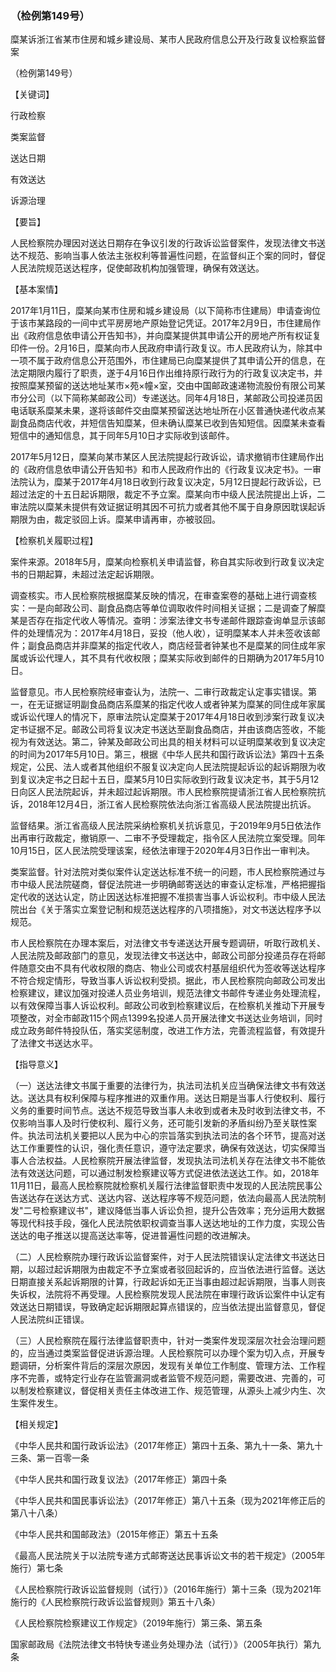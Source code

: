 ### （检例第149号）
糜某诉浙江省某市住房和城乡建设局、某市人民政府信息公开及行政复议检察监督案

（检例第149号）

【关键词】

行政检察

类案监督

送达日期

有效送达

诉源治理

【要旨】

人民检察院办理因对送达日期存在争议引发的行政诉讼监督案件，发现法律文书送达不规范、影响当事人依法主张权利等普遍性问题，在监督纠正个案的同时，督促人民法院规范送达程序，促使邮政机构加强管理，确保有效送达。

【基本案情】

2017年1月11日，糜某向某市住房和城乡建设局（以下简称市住建局）申请查询位于该市某路段的一间中式平房房地产原始登记凭证。2017年2月9日，市住建局作出《政府信息依申请公开告知书》，并向糜某提供其申请公开的房地产所有权证复印件一份。2月16日，糜某向市人民政府申请行政复议。市人民政府认为，除其中一项不属于政府信息公开范围外，市住建局已向糜某提供了其申请公开的信息，在法定期限内履行了职责，遂于4月16日作出维持原行政行为的行政复议决定书，并按照糜某预留的送达地址某市×苑×幢×室，交由中国邮政速递物流股份有限公司某市分公司（以下简称某邮政公司）专递送达。同年4月18日，某邮政公司投递员因电话联系糜某未果，遂将该邮件交由糜某预留送达地址所在小区普通快递代收点某副食品商店代收，并短信告知糜某，但未确认糜某已收到告知短信。因糜某未查看短信中的通知信息，其于同年5月10日才实际收到该邮件。

2017年5月12日，糜某向某市某区人民法院提起行政诉讼，请求撤销市住建局作出的《政府信息依申请公开告知书》和市人民政府作出的《行政复议决定书》。一审法院认为，糜某于2017年4月18日收到行政复议决定，5月12日提起行政诉讼，已超过法定的十五日起诉期限，裁定不予立案。糜某向市中级人民法院提出上诉，二审法院以糜某未提供有效证据证明其因不可抗力或者其他不属于自身原因耽误起诉期限为由，裁定驳回上诉。糜某申请再审，亦被驳回。

【检察机关履职过程】

案件来源。2018年5月，糜某向检察机关申请监督，称自其实际收到行政复议决定书的日期起算，未超过法定起诉期限。

调查核实。市人民检察院根据糜某反映的情况，在审查案卷的基础上进行调查核实：一是向邮政公司、副食品商店等单位调取收件时间相关证据；二是调查了解糜某是否存在指定代收人等情况。查明：涉案法律文书专递邮件跟踪查询单显示该邮件的处理情况为：2017年4月18日，妥投（他人收），证明糜某本人并未签收该邮件；副食品商店并非糜某的指定代收人，商店经营者钟某也不是糜某的同住成年家属或诉讼代理人，其不具有代收权限；糜某实际收到邮件的日期确为2017年5月10日。

监督意见。市人民检察院经审查认为，法院一、二审行政裁定认定事实错误。第一，在无证据证明副食品商店系糜某的指定代收人或者钟某为糜某的同住成年家属或诉讼代理人的情况下，原审法院认定糜某于2017年4月18日收到涉案行政复议决定书证据不足。邮政公司将复议决定书送达至副食品商店，并由该商店签收，不能视为有效送达。第二，钟某及邮政公司出具的相关材料可以证明糜某收到复议决定的时间为2017年5月10日。第三，根据《中华人民共和国行政诉讼法》第四十五条规定，公民、法人或者其他组织不服复议决定向人民法院提起诉讼的起诉期限为收到复议决定书之日起十五日，糜某5月10日实际收到行政复议决定书，其于5月12日向区人民法院起诉，并未超过起诉期限。市人民检察院提请浙江省人民检察院抗诉，2018年12月4日，浙江省人民检察院依法向浙江省高级人民法院提出抗诉。

监督结果。浙江省高级人民法院采纳检察机关抗诉意见，于2019年9月5日依法作出再审行政裁定，撤销原一、二审不予受理裁定，指令区人民法院立案受理。同年10月15日，区人民法院受理该案，经依法审理于2020年4月3日作出一审判决。

类案监督。针对法院对类似案件认定送达标准不统一的问题，市人民检察院通过与市中级人民法院磋商，督促法院进一步明确邮寄送达的审查认定标准，严格把握指定代收的送达认定，防止因送达标准把握不准损害当事人诉讼权利。市中级人民法院出台《关于落实立案登记制和规范送达程序的八项措施》，对文书送达程序予以规范。

市人民检察院在办理本案后，对法律文书专递送达开展专题调研，听取行政机关、人民法院及邮政部门的意见，发现法律文书送达中，邮政公司部分投递员存在将邮件随意交由不具有代收权限的商店、物业公司或农村基层组织代为签收等送达程序不符合规定情形，导致当事人诉讼权利受损。据此，市人民检察院向邮政公司发出检察建议，建议加强对投递人员业务培训，规范法律文书邮件专递业务处理流程，以有效保障当事人诉讼权利。邮政公司收到检察建议后，在检察机关推动下开展专项整改，对全市邮政115个网点1399名投递人员开展法律文书送达业务培训，同时成立政务邮件特投队伍，落实奖惩制度，改进工作方法，完善流程监督，有效提升了法律文书送达水平。

【指导意义】

（一）送达法律文书属于重要的法律行为，执法司法机关应当确保法律文书有效送达。送达具有权利保障与程序推进的双重作用。送达日期是当事人行使权利、履行义务的重要时间节点。送达不规范导致当事人未收到或者未及时收到法律文书，不仅影响当事人及时行使权利、履行义务，还可能引发新的矛盾纠纷乃至关联性案件。执法司法机关要把以人民为中心的宗旨落实到执法司法的各个环节，提高对送达工作重要性的认识，强化责任意识，遵守法定要求，确保有效送达，切实保障当事人合法权益。人民检察院开展法律监督，发现执法司法机关存在法律文书不能依法有效送达问题，可以通过制发检察建议等方式促进依法送达工作。如，2018年11月11日，最高人民检察院就检察机关履行法律监督职责中发现的人民法院民事公告送达存在送达方式、送达内容、送达程序等不规范问题，依法向最高人民法院制发"二号检察建议书"，建议降低当事人诉讼负担，提升公告效率；充分运用大数据等现代科技手段，强化人民法院依职权调查当事人送达地址的工作力度，实现公告送达的电子推送以提高送达率等，促进普遍性问题的改进解决。

（二）人民检察院办理行政诉讼监督案件，对于人民法院错误认定法律文书送达日期，以超过起诉期限为由裁定不予立案或者驳回起诉的，应当依法进行监督。送达日期直接关系起诉期限的计算，行政起诉如无正当事由超过起诉期限，当事人则丧失诉权，法院将不再受理。人民检察院发现人民法院在审理行政诉讼案件中认定有效送达日期错误，导致确定起诉期限起算点错误的，应当依法提出监督意见，督促人民法院纠正错误。

（三）人民检察院在履行法律监督职责中，针对一类案件发现深层次社会治理问题的，应当通过类案监督促进诉源治理。人民检察院可以办理个案为切入点，开展专题调研，分析案件背后的深层次原因，发现有关单位工作制度、管理方法、工作程序不完善，或特定行业存在监管漏洞或者监管不规范问题，需要改进、完善的，可以制发检察建议，督促相关责任主体改进工作、规范管理，从源头上减少内生、次生案件发生。

【相关规定】

《中华人民共和国行政诉讼法》（2017年修正）第四十五条、第九十一条、第九十三条、第一百零一条

《中华人民共和国行政复议法》（2017年修正）第四十条

《中华人民共和国民事诉讼法》（2017年修正）第八十五条（现为2021年修正后的第八十八条）

《中华人民共和国邮政法》（2015年修正）第五十五条

《最高人民法院关于以法院专递方式邮寄送达民事诉讼文书的若干规定》（2005年施行）第七条

《人民检察院行政诉讼监督规则（试行）》（2016年施行）第十三条（现为2021年施行的《人民检察院行政诉讼监督规则》第五十八条）

《人民检察院检察建议工作规定》（2019年施行）第三条、第五条

国家邮政局《法院法律文书特快专递业务处理办法（试行）》（2005年执行）第九条
